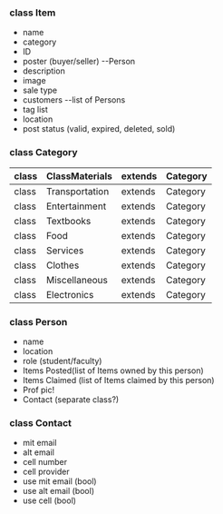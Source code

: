 ### class Item ###
  * name
  * category
  * ID
  * poster (buyer/seller) --Person
  * description
  * image
  * sale type
  * customers --list of Persons
  * tag list
  * location
  * post status (valid, expired, deleted, sold)

### class Category ###
|class|ClassMaterials|extends|Category|
|:----|:-------------|:------|:-------|
|class|Transportation|extends|Category|
|class|Entertainment|extends|Category|
|class|Textbooks|extends|Category|
|class|Food|extends|Category|
|class|Services|extends|Category|
|class|Clothes|extends|Category|
|class|Miscellaneous|extends|Category|
|class|Electronics|extends|Category|

### class Person ###
  * name
  * location
  * role (student/faculty)
  * Items Posted(list of Items owned by this person)
  * Items Claimed (list of Items claimed by this person)
  * Prof pic!
  * Contact (separate class?)

### class Contact ###
  * mit email
  * alt email
  * cell number
  * cell provider
  * use mit email (bool)
  * use alt email (bool)
  * use cell (bool)